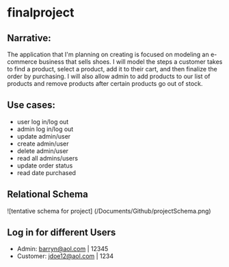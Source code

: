# finalproject

## Narrative:
The application that I'm planning on creating is focused on modeling an e-commerce business that sells shoes. I will model the steps a customer takes to find a product, select a product, add it to their cart, and then finalize the order by purchasing. I will also allow admin to add products to our list of products and remove products after certain products go out of stock.

## Use cases:
* user log in/log out
* admin log in/log out
* update admin/user
* create admin/user
* delete admin/user
* read all admins/users
* update order status
* read date purchased

## Relational Schema
![tentative schema for project] (/Documents/Github/projectSchema.png)

## Log in for different Users
* Admin: barryn@aol.com | 12345
* Customer: jdoe12@aol.com | 1234
